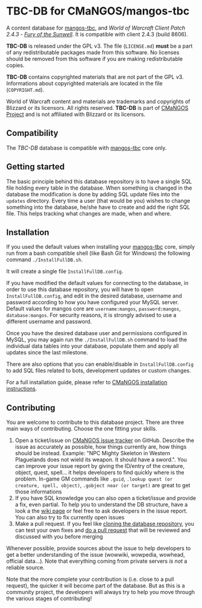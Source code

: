 TBC-DB for CMaNGOS/mangos-tbc
=====================================
A content database for [mangos-tbc][10], and *World of Warcraft Client Patch
2.4.3* - [_Fury of the Sunwell_][50]. It is compatible with client 2.4.3 (build 8606).

**TBC-DB** is released under the GPL v3. The file (`LICENSE.md`)
**must** be a part of any redistributable packages made from this software. No
licenses should be removed from this software if you are making redistributable
copies.

**TBC-DB** contains copyrighted materials that are not part of the GPL v3.
Informations about copyrighted materials are located in the file (`COPYRIGHT.md`).

World of Warcraft content and materials are trademarks and copyrights of Blizzard or its licensors. All rights reserved.
**TBC-DB** is part of [CMaNGOS Project][13] and is not affiliated with Blizzard or its licensors.

Compatibility
-------------
The *TBC-DB* database is compatible with [mangos-tbc][10] core only.

Getting started
---------------
The basic principle behind this database repository is to have a single SQL file
holding every table in the database. When something is changed in the database
the modification is done by adding SQL update files into the `updates` directory.
Every time a user (that would be you) wishes to change something into the database, he/she
have to create and add the right SQL file. This helps tracking what changes are made, when and where.

Installation
------------
If you used the default values when installing your [mangos-tbc][10] core, simply run from a bash compatible shell
(like Bash Git for Windows) the following command `./InstallFullDB.sh`.

It will create a single file `InstallFullDB.config`.

If you have modified the default values for connecting to the database, in order to use
this database repository, you will have to open `InstallFullDB.config`,
and edit in the desired database, username and password according to how you have
configured your MySQL server. Default values for mangos core are `username:mangos`,
`password:mangos`, `database:mangos`. For security reasons, it is strongly advised to
use a different username and password.

Once you have the desired database user and permissions configured in MySQL, you may
again run the `./InstallFullDB.sh` command to load the individual data tables into your
database, populate them and apply all updates since the last milestone.

There are also options that you can enable/disable in `InstallFullDB.config` to add SQL files related to bots, development updates or custom changes.

For a full installation guide, please refer to [CMaNGOS installation instructions][14].

Contributing
------------
You are welcome to contribute to this database project. There are three main ways of contributing. Choose the one fitting your skills.

1. Open a ticket/issue on [CMaNGOS issue tracker][15] on GitHub. Describe the issue as accurately as
possible, how things currently are, how things should be instead. Example: "NPC Mighty Skeleton in Western Plaguelands does not wield its weapon. It should have a sword.". You can improve your issue report by giving the ID/entry of the creature, object, quest, spell... it helps developers to find quickly where is the problem. In-game GM commands like `.guid`, `.lookup quest (or creature, spell, object)`, `.gobject near (or target)` are great to get those informations
2. If you have SQL knowledge you can also open a ticket/issue and provide a fix, even partial. To help you to understand the DB structure, have a look a the [wiki page][16] or feel free to ask developers in the issue report. You can also try to fix currently open issues
3. Make a pull request. If you feel like [cloning the database repository][17], you can test your own fixes and [do a pull request][18] that will be reviewed and discussed with you before merging

Whenever possible, provide sources about the issue to help developers to get a better understanding of the issue (wowwiki, wowpedia, wowhead, official data...). Note that everything coming from private servers *is not* a reliable source.

Note that the more complete your contribution is (i.e. close to a pull request), the quicker it will become part of the database.
But as this is a community project, the developers will always try to help you move through the various stages of contributing!

[10]: https://github.com/cmangos/mangos-tbc/ "mangos tbc"
[12]: https://github.com/cmangos/tbc-db/ "content database"
[13]: https://cmangos.net/ "CMaNGOS Project"
[14]: https://github.com/cmangos/issues/wiki/Installation-Instructions "CMaNGOS installation instructions"
[15]: https://github.com/cmangos/issues/issues/ "CMaNGOS issue tracker"
[16]: https://github.com/cmangos/issues/wiki/mangosdb_struct
[17]: https://help.github.com/articles/fork-a-repo/
[18]: https://help.github.com/articles/creating-a-pull-request/

[50]: https://wowpedia.fandom.com/wiki/Patch_2.4.3 "WoW 2.4.3 - Fury of the Sunwell"
